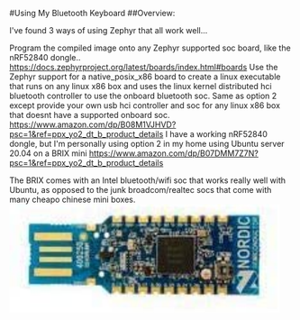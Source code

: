 #Using My Bluetooth Keyboard
##Overview:

I've found 3 ways of using Zephyr that all work well...

Program the compiled image onto any Zephyr supported soc board, like the nRF52840 dongle.. https://docs.zephyrproject.org/latest/boards/index.html#boards
Use the Zephyr support for a native_posix_x86 board to create a linux executable that runs on any linux x86 box and uses the linux kernel distributed hci bluetooth controller to use the onboard bluetooth soc.
Same as option 2 except provide your own usb hci controller and soc for any linux x86 box that doesnt have a supported onboard soc. https://www.amazon.com/dp/B08M1VJHVD?psc=1&ref=ppx_yo2_dt_b_product_details
I have a working nRF52840 dongle, but I'm personally using option 2 in my home using Ubuntu server 20.04 on a BRIX mini https://www.amazon.com/dp/B07DMM7Z7N?psc=1&ref=ppx_yo2_dt_b_product_details

The BRIX comes with an Intel bluetooth/wifi soc that works really well with Ubuntu, as opposed to the junk broadcom/realtec socs that come with many cheapo chinese mini boxes.
<img src="./images/1.1.jpg" width="480px" height="auto">

